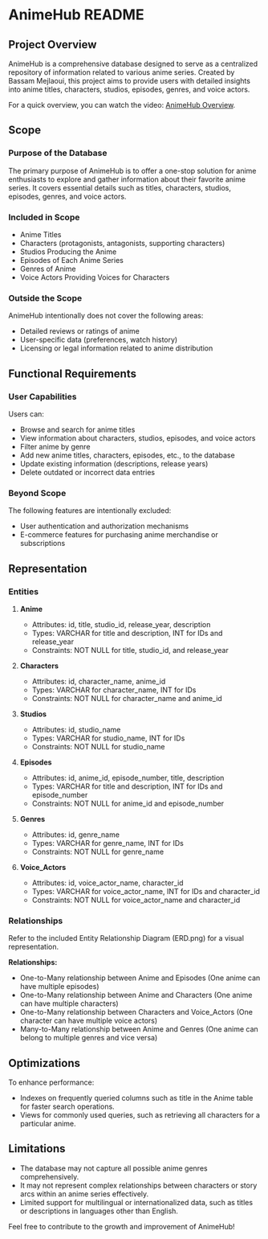 # AnimeHub README

## Project Overview

AnimeHub is a comprehensive database designed to serve as a centralized repository of information related to various anime series. Created by Bassam Mejlaoui, this project aims to provide users with detailed insights into anime titles, characters, studios, episodes, genres, and voice actors.

For a quick overview, you can watch the video: [AnimeHub Overview](https://youtu.be/aZ7WCZzZUg0).

## Scope

### Purpose of the Database

The primary purpose of AnimeHub is to offer a one-stop solution for anime enthusiasts to explore and gather information about their favorite anime series. It covers essential details such as titles, characters, studios, episodes, genres, and voice actors.

### Included in Scope

- Anime Titles
- Characters (protagonists, antagonists, supporting characters)
- Studios Producing the Anime
- Episodes of Each Anime Series
- Genres of Anime
- Voice Actors Providing Voices for Characters

### Outside the Scope

AnimeHub intentionally does not cover the following areas:

- Detailed reviews or ratings of anime
- User-specific data (preferences, watch history)
- Licensing or legal information related to anime distribution

## Functional Requirements

### User Capabilities

Users can:

- Browse and search for anime titles
- View information about characters, studios, episodes, and voice actors
- Filter anime by genre
- Add new anime titles, characters, episodes, etc., to the database
- Update existing information (descriptions, release years)
- Delete outdated or incorrect data entries

### Beyond Scope

The following features are intentionally excluded:

- User authentication and authorization mechanisms
- E-commerce features for purchasing anime merchandise or subscriptions

## Representation

### Entities

1. **Anime**
   - Attributes: id, title, studio_id, release_year, description
   - Types: VARCHAR for title and description, INT for IDs and release_year
   - Constraints: NOT NULL for title, studio_id, and release_year

2. **Characters**
   - Attributes: id, character_name, anime_id
   - Types: VARCHAR for character_name, INT for IDs
   - Constraints: NOT NULL for character_name and anime_id

3. **Studios**
   - Attributes: id, studio_name
   - Types: VARCHAR for studio_name, INT for IDs
   - Constraints: NOT NULL for studio_name

4. **Episodes**
   - Attributes: id, anime_id, episode_number, title, description
   - Types: VARCHAR for title and description, INT for IDs and episode_number
   - Constraints: NOT NULL for anime_id and episode_number

5. **Genres**
   - Attributes: id, genre_name
   - Types: VARCHAR for genre_name, INT for IDs
   - Constraints: NOT NULL for genre_name

6. **Voice_Actors**
   - Attributes: id, voice_actor_name, character_id
   - Types: VARCHAR for voice_actor_name, INT for IDs and character_id
   - Constraints: NOT NULL for voice_actor_name and character_id

### Relationships

Refer to the included Entity Relationship Diagram (ERD.png) for a visual representation.

**Relationships:**
- One-to-Many relationship between Anime and Episodes (One anime can have multiple episodes)
- One-to-Many relationship between Anime and Characters (One anime can have multiple characters)
- One-to-Many relationship between Characters and Voice_Actors (One character can have multiple voice actors)
- Many-to-Many relationship between Anime and Genres (One anime can belong to multiple genres and vice versa)

## Optimizations

To enhance performance:

- Indexes on frequently queried columns such as title in the Anime table for faster search operations.
- Views for commonly used queries, such as retrieving all characters for a particular anime.

## Limitations

- The database may not capture all possible anime genres comprehensively.
- It may not represent complex relationships between characters or story arcs within an anime series effectively.
- Limited support for multilingual or internationalized data, such as titles or descriptions in languages other than English.

Feel free to contribute to the growth and improvement of AnimeHub!
